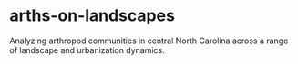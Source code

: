 # arths-on-landscapes
Analyzing arthropod communities in central North Carolina across a range of landscape and urbanization dynamics.
